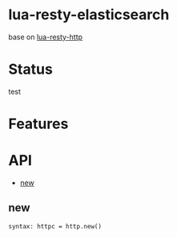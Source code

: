 # lua-resty-elasticsearch

base on [lua-resty-http](https://github.com/pintsized/lua-resty-http)

# Status
test

# Features



# API

* [new](#new)


## new

`syntax: httpc = http.new()`
